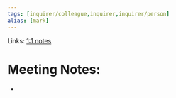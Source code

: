```yaml
---
tags: [inquirer/colleague,inquirer,inquirer/person]
alias: [mark]
---
```


Links: [1:1 notes](https://inquirer.atlassian.net/wiki/spaces/KB/pages/1794506799/Mark+-+David+1+1)

# Meeting Notes:
-